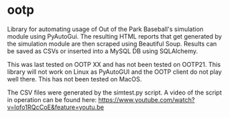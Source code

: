 # ootp
Library for automating usage of Out of the Park Baseball's simulation module using PyAutoGui. The resulting HTML reports that get generated by the simulation module are then scraped using Beautiful Soup. Results can be saved as CSVs or inserted into a MySQL DB using SQLAlchemy.

This was last tested on OOTP XX and has not been tested on OOTP21. This library will not work on Linux as PyAutoGUI and the OOTP client do not play well there. This has not been tested on MacOS.

The CSV files were generated by the simtest.py script. A video of the script in operation can be found here: https://www.youtube.com/watch?v=lofo1RQcCoE&feature=youtu.be
